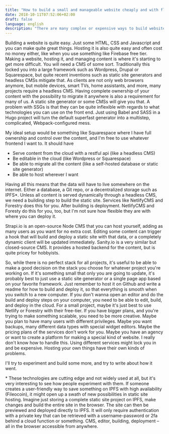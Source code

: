 ```yaml
---
title: "How to build a small and manageable website cheaply and with flexibility"
date: 2018-10-11T07:52:06+02:00
draft: false
language: english
description: "There are many complex or expensive ways to build websites. What about a simple and cheap way?"
---
```


Building a website is quite easy. Just some HTML, CSS and Javascript and you can make quite great things. Hosting it is also quite easy and often cost no money either, like when you use something like Firebase free tier. Making a website, hosting it, and managing content is where it's starting to get more difficult. You will need a CMS of some sort. Traditionally this locked you into a large framework such as Wordpress, Drupal or Squarespace, but quite recent inventions such as static site generators and headless CMSs mitigate that. As clients are not only web browsers anymore, but mobile devices, smart TVs, home assistants, and more, many projects require a headless CMS. Having complete ownership of your content with the possibility to migrate it anywhere is also a requirement for many of us. A static site generator or some CMSs will give you that. A problem with SSGs is that they can be quite inflexible with regards to what technologies you can use on the front end. Just using Babel and SASS in a Hugo project will turn the default superfast generator into a multistep, complicated, Webpack-configured mess. 

My ideal setup would be something like Squarespace where I have full ownership and control over the content, and I'm free to use whatever frontend I want to. It should have

- Serve content from the cloud with a restful api (like a headless CMS)
- Be editable in the cloud (like Wordpress or Squarespace)
- Be able to migrate all the content (like a self-hosted database or static site generator)
- Be able to host wherever I want

Having all this means that the data will have to live somewhere on the internet. Either a database, a Git repo, or a decentralized storage such as IPFS*. Unless all content is served dynamically through a headless CMS, we need a building step to build the static site. Services like NetlifyCMS and Forestry does this for you. After building is deployment. NetlifyCMS and Foresty do this for you, too, but I'm not sure how flexible they are with where you can deploy it. 


Strapi.io is an open-source Node CMS that you can host yourself, adding as many users as you want for no extra cost. Editing some content can trigger a hook that will build and deploy a static site with that data, or a completely dynamic client will be updated immediately. Sanity.io is a very similar but closed-source CMS. It provides a hosted backend for the content, but is quite pricey for hobbyists.

So, while there is no perfect stack for all projects, it's useful to be able to make a good decision on the stack you choose for whatever project you're working on. If it's something small that only you are going to update, it's probably best to just use a static site generator or a single page app based on your favorite framework. Just remember to host it on Github and write a readme for how to build and deploy it, so that everything is smooth when you switch to a new computer. If you don't wanna open an editor and do the build and deploy steps on your computer, you need to be able to edit, build, and deploy in the cloud. For a small project, maybe it's just best to use Netlify or Forestry with their free-tier. If you have bigger plans, and you're trying to make something scalable, you need to be more creative. Maybe you plan to have many users with different privileges. Maybe you want backups, many different data types with special widget editors. Maybe the pricing plans of the services don't work for you. Maybe you have an agency or want to create a platform for making a special kind of website. I really don't know how to handle this. Using different services might lock you in and be expensive. Hosting your own things have their own kinds of problems. 

I'll try to experiment and build some more, and try to write about how it went.



\* These technologies are cutting edge and not widely used at all, but it's very interesting to see how people experiment with them. If someone creates a user-friendly way to save something on IPFS with high availability (Fileocoin), it might open up a swath of new possibilities in static site hosting. Imagine just storing a complete static site project on IPFS, make changes and build the entire site in the browser. The site can then be previewed and deployed directly to IPFS. It will only require authentication with a private key that can be retrieved with a username-password or 2fa behind a cloud function or something. CMS, editor, building, deployment – all in the browser accessible from anywhere.  

